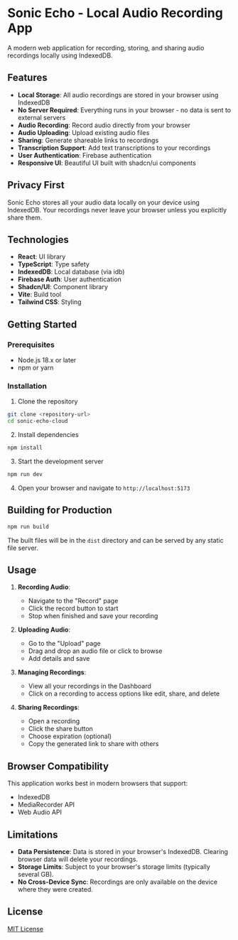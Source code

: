 # Sonic Echo - Local Audio Recording App

A modern web application for recording, storing, and sharing audio recordings locally using IndexedDB.

## Features

- **Local Storage**: All audio recordings are stored in your browser using IndexedDB
- **No Server Required**: Everything runs in your browser - no data is sent to external servers
- **Audio Recording**: Record audio directly from your browser
- **Audio Uploading**: Upload existing audio files
- **Sharing**: Generate shareable links to recordings
- **Transcription Support**: Add text transcriptions to your recordings
- **User Authentication**: Firebase authentication
- **Responsive UI**: Beautiful UI built with shadcn/ui components

## Privacy First

Sonic Echo stores all your audio data locally on your device using IndexedDB. Your recordings never leave your browser unless you explicitly share them.

## Technologies

- **React**: UI library
- **TypeScript**: Type safety
- **IndexedDB**: Local database (via idb)
- **Firebase Auth**: User authentication
- **Shadcn/UI**: Component library
- **Vite**: Build tool
- **Tailwind CSS**: Styling

## Getting Started

### Prerequisites

- Node.js 18.x or later
- npm or yarn

### Installation

1. Clone the repository
```bash
git clone <repository-url>
cd sonic-echo-cloud
```

2. Install dependencies
```bash
npm install
```

3. Start the development server
```bash
npm run dev
```

4. Open your browser and navigate to `http://localhost:5173`

## Building for Production

```bash
npm run build
```

The built files will be in the `dist` directory and can be served by any static file server.

## Usage

1. **Recording Audio**:
   - Navigate to the "Record" page
   - Click the record button to start
   - Stop when finished and save your recording

2. **Uploading Audio**:
   - Go to the "Upload" page
   - Drag and drop an audio file or click to browse
   - Add details and save

3. **Managing Recordings**:
   - View all your recordings in the Dashboard
   - Click on a recording to access options like edit, share, and delete

4. **Sharing Recordings**:
   - Open a recording
   - Click the share button
   - Choose expiration (optional)
   - Copy the generated link to share with others

## Browser Compatibility

This application works best in modern browsers that support:
- IndexedDB
- MediaRecorder API
- Web Audio API

## Limitations

- **Data Persistence**: Data is stored in your browser's IndexedDB. Clearing browser data will delete your recordings.
- **Storage Limits**: Subject to your browser's storage limits (typically several GB).
- **No Cross-Device Sync**: Recordings are only available on the device where they were created.

## License

[MIT License](LICENSE)
